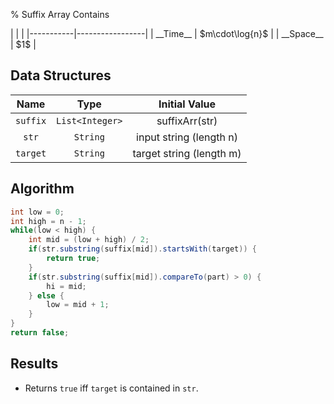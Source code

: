 % Suffix Array Contains

<div class="no-stretch">
|           |                 |
|-----------|-----------------|
| __Time__  | $m\cdot\log{n}$ |
| __Space__ | $1$             |
</div>

## Data Structures
| Name     | Type            | Initial Value            |
|:--------:|:---------------:|:------------------------:|
| `suffix` | `List<Integer>` | suffixArr(str)           |
| `str`    | `String`        | input string (length n)  |
| `target` | `String`        | target string (length m) |

## Algorithm
```java
int low = 0;
int high = n - 1;
while(low < high) {
	int mid = (low + high) / 2;
	if(str.substring(suffix[mid]).startsWith(target)) {
		return true;
	}
	if(str.substring(suffix[mid]).compareTo(part) > 0) {
		hi = mid;
	} else {
		low = mid + 1;
	}
}
return false;
```

## Results
- Returns `true` iff `target` is contained in `str`.
